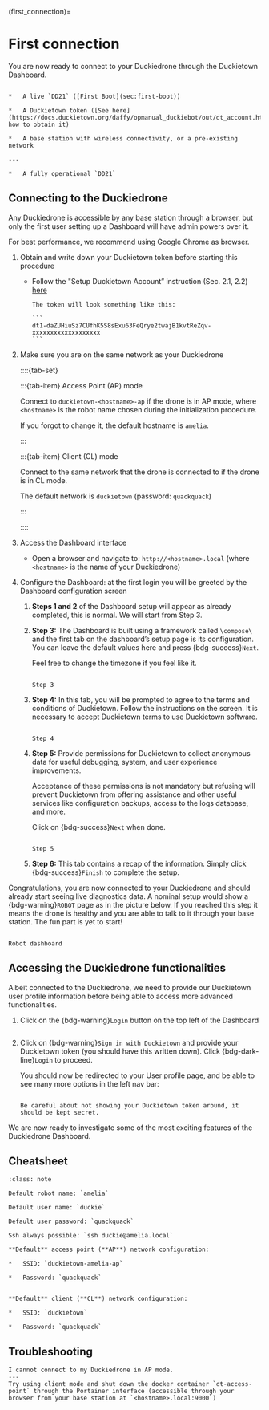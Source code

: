 (first_connection)=
# First connection

You are now ready to connect to your Duckiedrone through the Duckietown Dashboard.

```{needget}

*   A live `DD21` ([First Boot](sec:first-boot))

*   A Duckietown token ([See here](https://docs.duckietown.org/daffy/opmanual_duckiebot/out/dt_account.html) how to obtain it)

*   A base station with wireless connectivity, or a pre-existing network

---

*   A fully operational `DD21`

```


## Connecting to the Duckiedrone  

Any Duckiedrone is accessible by any base station through a browser, but only the first user setting up a Dashboard will have admin powers over it.

For best performance, we recommend using Google Chrome as browser.

1.  Obtain and write down your Duckietown token before starting this procedure
    
    *  Follow the "Setup Duckietown Account” instruction (Sec. 2.1, 2.2) [here](https://docs.duckietown.org/daffy/opmanual_duckiebot/out/dt_account.html)  

        ````{tip}
        The token will look something like this:  
        
        ```
        dt1-daZUHiuSz7CUfhK5S8sExu63FeQrye2twajB1kvtReZqv-xxxxxxxxxxxxxxxxxxx
        ```
        ````
        
2.  Make sure you are on the same network as your Duckiedrone
    
    ::::{tab-set}

    :::{tab-item} Access Point (AP) mode

    Connect to `duckietown-<hostname>-ap` if the drone is in AP mode, where `<hostname>` is the robot name chosen during the initialization procedure.
    
    If you forgot to change it, the default hostname is `amelia`.

    :::

    :::{tab-item} Client (CL) mode

    Connect to the same network that the drone is connected to if the drone is in CL mode.
    
    The default network is `duckietown` (password: `quackquack`)  

    :::
    
    ::::
        
        
3.  Access the Dashboard interface
    
    * Open a browser and navigate to: `http://<hostname>.local` (where `<hostname>` is the name of your Duckiedrone)
        
4.  Configure the Dashboard: at the first login you will be greeted by the Dashboard configuration screen
    
    1.  **Steps 1 and 2** of the Dashboard setup will appear as already completed, this is normal. We will start from Step 3.
        
    2.  **Step 3:** The Dashboard is built using a framework called `\compose\` and the first tab on the dashboard’s setup page is its configuration. You can leave the default values here and press {bdg-success}`Next`.
    
        Feel free to change the timezone if you feel like it.  
        
        ```{figure} ../_images/first-connection/step_3.png
        
        Step 3
        ```

    3.  **Step 4:** In this tab, you will be prompted to agree to the terms and conditions of Duckietown. Follow the instructions on the screen. It is necessary to accept Duckietown terms to use Duckietown software.  
        
        ```{figure} ../_images/first-connection/step_4.png

        Step 4
        ```          
        
    4.  **Step 5:** Provide permissions for Duckietown to collect anonymous data for useful debugging, system, and user experience improvements.
    
        Acceptance of these permissions is not mandatory but refusing will prevent Duckietown from offering assistance and other useful services like configuration backups, access to the logs database, and more.
    
        Click on {bdg-success}`Next` when done.  
        ```{figure} ../_images/first-connection/step_5.png
        
        Step 5
        ```
          
        
    5.  **Step 6:** This tab contains a recap of the information. Simply click {bdg-success}`Finish` to complete the setup.  
        

Congratulations, you are now connected to your Duckiedrone and should already start seeing live diagnostics data. A nominal setup would show a {bdg-warning}`ROBOT` page as in the picture below. If you reached this step it means the drone is healthy and you are able to talk to it through your base station. The fun part is yet to start!  

```{figure} ../_images/first-connection/robot_dashboard.png

Robot dashboard
```

## Accessing the Duckiedrone functionalities

Albeit connected to the Duckiedrone, we need to provide our Duckietown user profile information before being able to access more advanced functionalities.

1.  Click on the {bdg-warning}`Login` button on the top left of the Dashboard  
    
    ```{image} ../_images/first-connection/dashboard_sign_in.png
    ```
    
2.  Click on {bdg-warning}`Sign in with Duckietown` and provide your Duckietown token (you should have this written down). Click {bdg-dark-line}`Login` to proceed.  
    
    You should now be redirected to your User profile page, and be able to see many more options in the left nav bar:
    
    ```{image} ../_images/first-connection/setup_complete.png
    ```
    
    ```{warning}
    Be careful about not showing your Duckietown token around, it should be kept secret.
    ```

We are now ready to investigate some of the most exciting features of the Duckiedrone Dashboard.

## Cheatsheet


```{admonition} Cheatsheet
:class: note

Default robot name: `amelia`

Default user name: `duckie`

Default user password: `quackquack`

Ssh always possible: `ssh duckie@amelia.local`

**Default** access point (**AP**) network configuration:

*   SSID: `duckietown-amelia-ap`
    
*   Password: `quackquack`
    

**Default** client (**CL**) network configuration:

*   SSID: `duckietown`
    
*   Password: `quackquack`
```

## Troubleshooting

```{trouble}
I cannot connect to my Duckiedrone in AP mode.
---
Try using client mode and shut down the docker container `dt-access-point` through the Portainer interface (accessible through your browser from your base station at `<hostname>.local:9000`)
```
